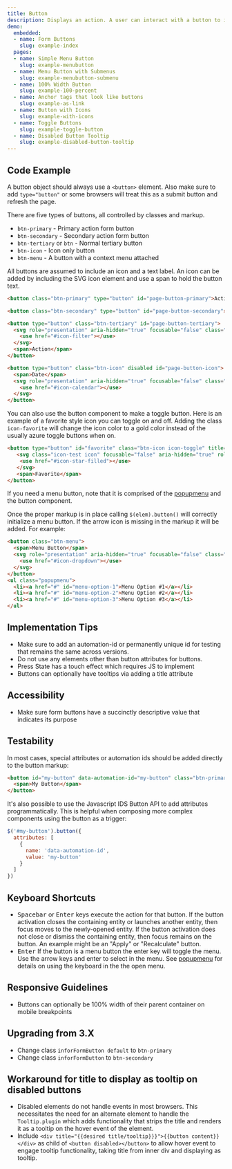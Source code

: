 ```yaml
---
title: Button
description: Displays an action. A user can interact with a button to initiate a process. Best used for performing discrete operations on a given set of data, or triggering a separate workflow.
demo:
  embedded:
  - name: Form Buttons
    slug: example-index
  pages:
  - name: Simple Menu Button
    slug: example-menubutton
  - name: Menu Button with Submenus
    slug: example-menubutton-submenu
  - name: 100% Width Button
    slug: example-100-percent
  - name: Anchor tags that look like buttons
    slug: example-as-link
  - name: Button with Icons
    slug: example-with-icons
  - name: Toggle Buttons
    slug: example-toggle-button
  - name: Disabled Button Tooltip
    slug: example-disabled-button-tooltip
---
```


## Code Example

A button object should always use a `<button>` element. Also make sure to add `type="button"` or some browsers will treat this as a submit button and refresh the page.

There are five types of buttons, all controlled by classes and markup.

- `btn-primary` - Primary action form button
- `btn-secondary` - Secondary action form button
- `btn-tertiary` or `btn` - Normal tertiary button
- `btn-icon` - Icon only button
- `btn-menu` - A button with a context menu attached

All buttons are assumed to include an icon and a text label. An icon can be added by including the SVG icon element and use a span to hold the button text.

```html
<button class="btn-primary" type="button" id="page-button-primary">Action</button>

<button class="btn-secondary" type="button" id="page-button-secondary">Action</button>

<button type="button" class="btn-tertiary" id="page-button-tertiary">
  <svg role="presentation" aria-hidden="true" focusable="false" class="icon">
    <use href="#icon-filter"></use>
  </svg>
  <span>Action</span>
</button>

<button type="button" class="btn-icon" disabled id="page-button-icon">
  <span>Date</span>
  <svg role="presentation" aria-hidden="true" focusable="false" class="icon">
    <use href="#icon-calendar"></use>
  </svg>
</button>
```

You can also use the button component to make a toggle button. Here is an example of a favorite style icon you can toggle on and off. Adding the class `icon-favorite` will change the icon color to a gold color instead of the usually azure toggle buttons when on.

```html
<button type="button" id="favorite" class="btn-icon icon-toggle" title="Favorite">
   <svg class="icon-test icon" focusable="false" aria-hidden="true" role="presentation">
    <use href="#icon-star-filled"></use>
   </svg>
   <span>Favorite</span>
</button>
```

If you need a menu button, note that it is comprised of the [popupmenu](./popupmenu) and the button component.

Once the proper markup is in place calling `$(elem).button()` will correctly initialize a menu button. If the arrow icon is missing in the markup it will be added. For example:

```html
<button class="btn-menu">
  <span>Menu Button</span>
  <svg role="presentation" aria-hidden="true" focusable="false" class="icon icon-dropdown">
    <use href="#icon-dropdown"></use>
  </svg>
</button>
<ul class="popupmenu">
  <li><a href="#" id="menu-option-1">Menu Option #1</a></li>
  <li><a href="#" id="menu-option-2">Menu Option #2</a></li>
  <li><a href="#" id="menu-option-3">Menu Option #3</a></li>
</ul>
```

## Implementation Tips

- Make sure to add an automation-id or permanently unique id for testing that remains the same across versions.
- Do not use any elements other than button attributes for buttons.
- Press State has a touch effect which requires JS to implement
- Buttons can optionally have tooltips via adding a title attribute

## Accessibility

- Make sure form buttons have a succinctly descriptive value that indicates its purpose

## Testability

In most cases, special attributes or automation ids should be added directly to the button markup:

```html
<button id="my-button" data-automation-id="my-button" class="btn-primary">
  <span>My Button</span>
</button>
```

It's also possible to use the Javascript IDS Button API to add attributes programmatically.  This is helpful when composing more complex components using the button as a trigger:

```js
$('#my-button').button({
  attributes: [
    {
      name: 'data-automation-id',
      value: 'my-button'
    }
  ]
})
```

## Keyboard Shortcuts

- <kbd>Spacebar</kbd> or <kbd>Enter</kbd> keys execute the action for that button. If the button activation closes the containing entity or launches another entity, then focus moves to the newly-opened entity. If the button activation does not close or dismiss the containing entity, then focus remains on the button. An example might be an "Apply" or "Recalculate" button.
- <kbd>Enter</kbd> If the button is a menu button the enter key will toggle the menu. Use the arrow keys and enter to select in the menu. See [popupmenu]( ./popupmenu) for details on using the keyboard in the the open menu.

## Responsive Guidelines

- Buttons can optionally be 100% width of their parent container on mobile breakpoints

## Upgrading from 3.X

- Change class `inforFormButton default` to `btn-primary`
- Change class `inforFormButton` to `btn-secondary`

## Workaround for title to display as tooltip on disabled buttons

- Disabled elements do not handle events in most browsers. This necessitates the need for an alternate element to handle the `Tooltip.plugin` which adds functionality that strips the title and renders it as a tooltip on the hover event of the element.
- Include `<div title="{{desired title/tooltip}}}">{{button content}}</div>` as child of `<button disabled></button>` to allow hover event to engage tooltip functionality, taking title from inner div and displaying as tooltip.
